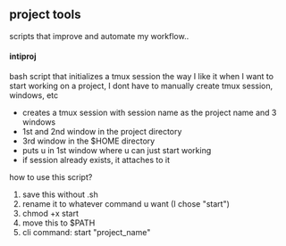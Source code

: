 ## project tools

scripts that improve and automate my workflow..

#### intiproj
bash script that initializes a tmux session the way I like it when I want to start working on a project, I dont have to manually create tmux session, windows, etc

- creates a tmux session with session name as the project name and 3 windows
- 1st and 2nd window in the project directory
- 3rd window in the $HOME directory
- puts u in 1st window where u can just start working
- if session already exists, it attaches to it

how to use this script?

1. save this without .sh
2. rename it to whatever command u want (I chose "start")
2. chmod +x start
3. move this to $PATH
4. cli command: start "project\_name"


